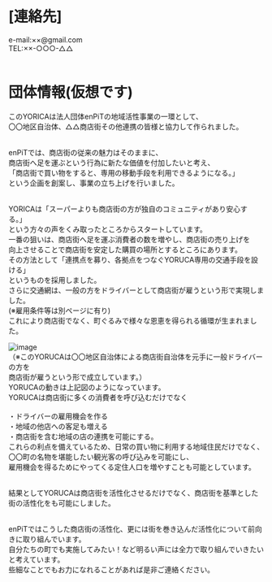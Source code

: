 # [連絡先]<br>
e-mail:××@gmail.com<br>
TEL:××-○○○-△△<br><br>

# 団体情報(仮想です)<br>
このYORICAは法人団体enPiTの地域活性事業の一環として、  
〇〇地区自治体、△△商店街その他連携の皆様と協力して作られました。<br><br>

enPiTでは、商店街の従来の魅力はそのままに、<br>
商店街へ足を運ぶという行為に新たな価値を付加したいと考え、<br>
「商店街で買い物をすると、専用の移動手段を利用できるようになる。」<br>
という企画を創案し、事業の立ち上げを行いました。<br><br>

YORICAは「スーパーよりも商店街の方が独自のコミュニティがあり安心する。」<br>
という方々の声をくみ取ったところからスタートしています。<br>
一番の狙いは、商店街へ足を運ぶ消費者の数を増やし、商店街の売り上げを<br>
向上させることで商店街を安定した購買の場所とするところにあります。<br>
その方法として「連携点を募り、各拠点をつなぐYORUCA専用の交通手段を設ける」<br>
というものを採用しました。<br>
さらに交通網は、一般の方をドライバーとして商店街が雇うという形で実現しました。<br>
(※雇用条件等は別ページに有り)<br>
これにより商店街でなく、町ぐるみで様々な恩恵を得られる循環が生まれました。<br>

![image](/w046ff/zu.png)<br>
（※このYORUCAは〇〇地区自治体による商店街自治体を元手に一般ドライバーの方を<br>
商店街が雇うという形で成立しています。）<br>
YORUCAの動きは上記図のようになっています。<br>
YORUCAは商店街に多くの消費者を呼び込むだけでなく<br><br>
・ドライバーの雇用機会を作る<br>
・地域の他店への客足も増える<br>
・商店街を含む地域の店の連携を可能にする。<br>
これらの利点を備えているため、日常の買い物に利用する地域住民だけでなく、<br>
〇〇町の名物を堪能したい観光客の呼び込みを可能にし、<br>
雇用機会を得るためにやってくる定住人口を増やすことも可能としています。<br><br>

結果としてYORUCAは商店街を活性化させるだけでなく、商店街を基準とした街の活性化をも可能にしました。<br><br>

enPiTではこうした商店街の活性化、更には街を巻き込んだ活性化について前向きに取り組んでいます。<br>
自分たちの町でも実施してみたい！など明るい声には全力で取り組んでいきたいと考えています。<br>
些細なことでもお力になれることがあれば是非ご連絡ください。
##
